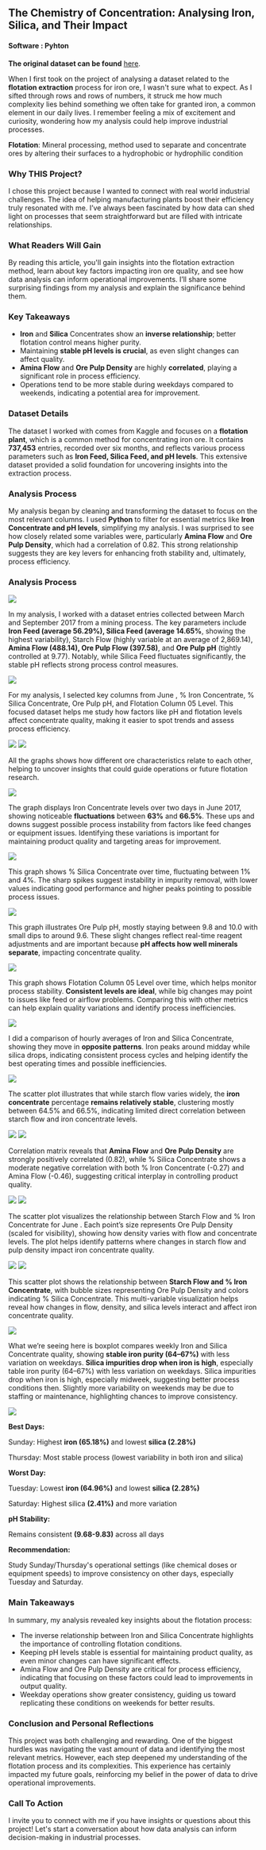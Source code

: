 
## The Chemistry of Concentration: Analysing Iron, Silica, and Their Impact
#### Software : Pyhton

**The original dataset can be found** [here](https://www.kaggle.com/datasets/edumagalhaes/quality-prediction-in-a-mining-process/data).

When I first took on the project of analysing a dataset related to the **flotation extraction** process for iron ore, I wasn't sure what to expect. As I sifted through rows and rows of numbers, it struck me how much complexity lies behind something we often take for granted iron, a common element in our daily lives. I remember feeling a mix of excitement and curiosity, wondering how my analysis could help improve industrial processes.

**Flotation**: Mineral processing, method used to separate and concentrate ores by altering their surfaces to a hydrophobic or hydrophilic condition

### Why THIS Project?

I chose this project because I wanted to connect with real world industrial challenges. The idea of helping manufacturing plants boost their efficiency truly resonated with me. I’ve always been fascinated by how data can shed light on processes that seem straightforward but are filled with intricate relationships.

### What Readers Will Gain

By reading this article, you'll gain insights into the flotation extraction method, learn about key factors impacting iron ore quality, and see how data analysis can inform operational improvements. I’ll share some surprising findings from my analysis and explain the significance behind them.

### Key Takeaways

- **Iron** and **Silica** Concentrates show an **inverse relationship**; better flotation control means higher purity.
- Maintaining **stable pH levels is crucial**, as even slight changes can affect quality.
- **Amina Flow** and **Ore Pulp Density** are highly **correlated**, playing a significant role in process efficiency.
- Operations tend to be more stable during weekdays compared to weekends, indicating a potential area for improvement.

### Dataset Details

The dataset I worked with comes from Kaggle and focuses on a **flotation plant**, which is a common method for concentrating iron ore. It contains **737,453** entries, recorded over six months, and reflects various process parameters such as **Iron Feed, Silica Feed, and pH levels**. This extensive dataset provided a solid foundation for uncovering insights into the extraction process.

### Analysis Process

My analysis began by cleaning and transforming the dataset to focus on the most relevant columns. I used **Python** to filter for essential metrics like **Iron Concentrate and pH levels**, simplifying my analysis. I was surprised to see how closely related some variables were, particularly **Amina Flow** and **Ore Pulp Density**, which had a correlation of 0.82. This strong relationship suggests they are key levers for enhancing froth stability and, ultimately, process efficiency.

### Analysis Process

<img src="images/D 5.png"/>

In my analysis, I worked with a dataset entries collected between March and September 2017 from a mining process. The key parameters include **Iron Feed (average 56.29%), Silica Feed (average 14.65%**, showing the highest variability), Starch Flow (highly variable at an average of 2,869.14), **Amina Flow (488.14), Ore Pulp Flow (397.58)**, and **Ore Pulp pH** (tightly controlled at 9.77). Notably, while Silica Feed fluctuates significantly, the stable pH reflects strong process control measures.

<img src="images/D 8.png"/>

For my analysis, I selected key columns from June , % Iron Concentrate, % Silica Concentrate, Ore Pulp pH, and Flotation Column 05 Level. This focused dataset helps me study how factors like pH and flotation levels affect concentrate quality, making it easier to spot trends and assess process efficiency.

<img src="images/D 9.1.png"/>

<img src="images/D 9.png"/>

All the graphs shows how different ore characteristics relate to each other, helping to uncover insights that could guide operations or future flotation research.

<img src="images/D 11.png"/>

The graph displays Iron Concentrate levels over two days in June 2017, showing noticeable **fluctuations** between **63%** and **66.5%**. These ups and downs suggest possible process instability from factors like feed changes or equipment issues. Identifying these variations is important for maintaining product quality and targeting areas for improvement.

<img src="images/D 11.1.png"/>

This graph shows % Silica Concentrate over time, fluctuating between 1% and 4%. The sharp spikes suggest instability in impurity removal, with lower values indicating good performance and higher peaks pointing to possible process issues.

<img src="images/D 11.2.png"/>

This graph illustrates Ore Pulp pH, mostly staying between 9.8 and 10.0 with small dips to around 9.6. These slight changes reflect real-time reagent adjustments and are important because **pH affects how well minerals separate**, impacting concentrate quality.

<img src="images/D 11.3.png"/>

This graph shows Flotation Column 05 Level over time, which helps monitor process stability. **Consistent levels are ideal**, while big changes may point to issues like feed or airflow problems. Comparing this with other metrics can help explain quality variations and identify process inefficiencies.

<img src="images/D 12.png"/>

I did a comparison of hourly averages of Iron and Silica Concentrate, showing they move in **opposite patterns**. Iron peaks around midday while silica drops, indicating consistent process cycles and helping identify the best operating times and possible inefficiencies.

<img src="images/D 13.png"/>

The scatter plot illustrates that while starch flow varies widely, the **iron concentrate** percentage **remains relatively stable**, clustering mostly between 64.5% and 66.5%, indicating limited direct correlation between starch flow and iron concentrate levels.

<img src="images/D 14.png"/>

<img src="images/D 14.1.png"/>

Correlation matrix reveals that **Amina Flow** and **Ore Pulp Density** are strongly positively correlated (0.82), while % Silica Concentrate shows a moderate negative correlation with both % Iron Concentrate (-0.27) and Amina Flow (-0.46), suggesting critical interplay in controlling product quality.

<img src="images/D 15.png"/>

<img src="images/D 15.1.png"/>

The scatter plot visualizes the relationship between Starch Flow and % Iron Concentrate for June . Each point’s size represents Ore Pulp Density (scaled for visibility), showing how density varies with flow and concentrate levels. The plot helps identify patterns where changes in starch flow and pulp density impact iron concentrate quality.

<img src="images/D 16.png"/>

<img src="images/D 16.1.png"/>

This scatter plot shows the relationship between **Starch Flow and % Iron Concentrate**, with bubble sizes representing Ore Pulp Density and colors indicating % Silica Concentrate. This multi-variable visualization helps reveal how changes in flow, density, and silica levels interact and affect iron concentrate quality.

<img src="images/D 17.png"/>

What we’re seeing here is boxplot compares weekly Iron and Silica Concentrate quality, showing **stable iron purity (64–67%)** with less variation on weekdays. **Silica impurities drop when iron is high**, especially table iron purity (64–67%) with less variation on weekdays. Silica impurities drop when iron is high, especially midweek, suggesting better process conditions then. Slightly more variability on weekends may be due to staffing or maintenance, highlighting chances to improve consistency.


<img src="images/D 18.png"/>

**Best Days:**

Sunday: Highest **iron (65.18%)** and lowest **silica (2.28%)**

Thursday: Most stable process (lowest variability in both iron and silica)

**Worst Day:**

Tuesday: Lowest **iron (64.96%)** and lowest **silica (2.28%)**

Saturday: Highest silica **(2.41%)** and more variation

**pH Stability:**

Remains consistent **(9.68-9.83)** across all days

**Recommendation:** 

Study Sunday/Thursday's operational settings (like chemical doses or equipment speeds) to improve consistency on other days, especially Tuesday and Saturday.

### Main Takeaways 

In summary, my analysis revealed key insights about the flotation process:

- The inverse relationship between Iron and Silica Concentrate highlights the importance of controlling flotation conditions.
- Keeping pH levels stable is essential for maintaining product quality, as even minor changes can have significant effects.
- Amina Flow and Ore Pulp Density are critical for process efficiency, indicating that focusing on these factors could lead to improvements in output quality.
- Weekday operations show greater consistency, guiding us toward replicating these conditions on weekends for better results.

### Conclusion and Personal Reflections

This project was both challenging and rewarding. One of the biggest hurdles was navigating the vast amount of data and identifying the most relevant metrics. However, each step deepened my understanding of the flotation process and its complexities. This experience has certainly impacted my future goals, reinforcing my belief in the power of data to drive operational improvements.

### Call To Action 

I invite you to connect with me if you have insights or questions about this project! Let's start a conversation about how data analysis can inform decision-making in industrial processes.





